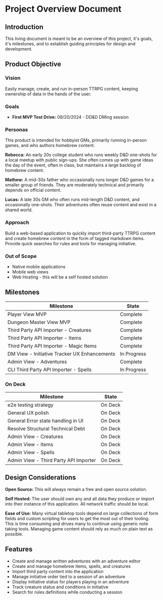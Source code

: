 # Project Overview Document

## Introduction

This living document is meant to be an overview of this project, it's goals, it's milestones, and to establish guiding principles for design and development.

## Product Objective

### Vision

Easily manage, create, and run in-person TTRPG content, keeping ownership of data in the hands of the user.

### Goals

- **First MVP Test Drive:** 08/20/2024 - DD&D DMing session

### Personas

This product is intended for hobbyist GMs, primarily running in-person games, and who authors homebrew content.

**Rebecca:** An early 20s college student who runs weekly D&D one-shots for a local meetup with public sign-ups. She often comes up with game ideas the day of the event, often in class, but maintains a large backlog of homebrew content. 

**Mathew:** A mid-30s father who occasionally runs longer D&D games for a smaller group of friends. They are moderately technical and primarily depends on official content.

**Lucas:** A late 30s GM who often runs mid-length D&D content, and occasionally one-shots. Their adventures often reuse content and exist in a shared world.

### Approach

Build a web-based application to quickly import third-party TTRPG content and create homebrew content in the form of tagged markdown items. Provide quick searches for rules and tools for managing initiative.

### Out of Scope

- Native mobile applications
- Mobile web views
- Web Hosting - this will be a self hosted solution

## Milestones

| Milestone | State |
| --------- | ----- |
| Player View MVP | Complete |
| Dungeon Master View MVP | Complete |
| Third Party API Importer - Creatures | Complete |
| Third Party API Importer - Items | Complete |
| Third Party API Importer - Magic Items | Complete |
| DM View - Initiative Tracker UX Enhancements | In Progress |
| Admin View - Adventures | Complete |
| CLI Third Party API Importer - Spells | In Progress |

### On Deck

| Milestone | State |
| --------- | ----- |
| e2e testing strategy | On Deck |
| General UX polish | On Deck |
| General Error state handling in UI | On Deck |
| Resolve Structural Technical Debt | On Deck |
| Admin View - Creatures | On Deck |
| Admin View - Items | On Deck |
| Admin View - Spells | On Deck |
| Admin View - Third Party API Importer | On Deck |

## Design Considerations

**Open Source:** This will always remain a free and open source solution.

**Self Hosted:** The user should own any and all data they produce or import into their instance of this application. All network traffic should be local.

**Ease of Use:** Many virtual tabletop tools depend on large collections of form fields and custom scripting for users to get the most out of their tooling. This is time consuming and drives many to continue using generic note taking tools. Managing game content should rely as much on plain text as possible.

## Features

- Create and manage written adventures with an adventure editor
- Create and manage homebrew items, spells, and creatures
- Import third party content into the application
- Manage initiative order tied to a session of an adventure
- Display initiative status for players playing in an adventure
- Track creature status and conditions in initiative
- Search for rules definitions while conducting a session
